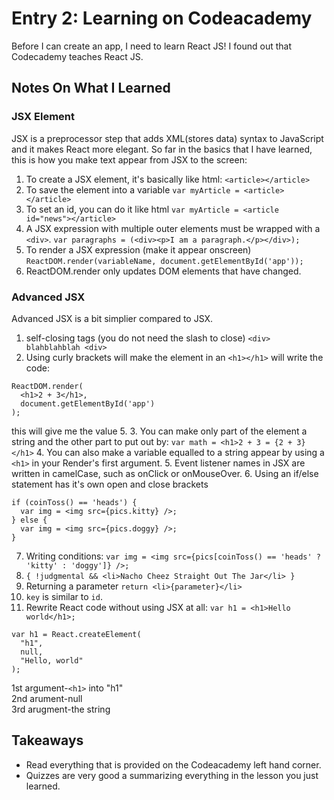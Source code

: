 # Entry 2: Learning on Codeacademy
Before I can create an app, I need to learn React JS! I found out that Codecademy teaches React JS.

## Notes On What I Learned
### JSX Element
JSX is a preprocessor step that adds XML(stores data) syntax to JavaScript and it makes React more elegant. So far
in the basics that I have learned, this is how you make text appear from JSX to the screen:
1. To create a JSX element, it's basically like html: ```<article></article>```
2. To save the element into a variable ```var myArticle = <article></article>```
3. To set an id, you can do it like html ```var myArticle = <article id="news"></article>```
4. A JSX expression with multiple outer elements must be wrapped with a ```<div>```.
```var paragraphs = (<div><p>I am a paragraph.</p></div>);```
5. To render a JSX expression (make it appear onscreen) ```ReactDOM.render(variableName, document.getElementById('app'));```
6. ReactDOM.render only updates DOM elements that have changed.
### Advanced JSX
Advanced JSX is a bit simplier compared to JSX.
1. self-closing tags (you do not need the slash to close) ```<div> blahblahblah <div>```
2. Using curly brackets will make the element in an ```<h1></h1>``` will write the code:
```
ReactDOM.render(
  <h1>2 + 3</h1>,
  document.getElementById('app')
);
```
  this will give me the value 5.
3. You can make only part of the element a string and the other part to put out by:
```var math = <h1>2 + 3 = {2 + 3}</h1>```
4. You can also make a variable equalled to a string appear by using a ```<h1>``` in your Render's first
argument.
5. Event listener names in JSX are written in camelCase, such as onClick or onMouseOver.
6. Using an if/else statement has it's own open and close brackets
```
if (coinToss() == 'heads') {
  var img = <img src={pics.kitty} />;
} else {
  var img = <img src={pics.doggy} />;
}
```
7. Writing conditions: ```var img = <img src={pics[coinToss() == 'heads' ? 'kitty' : 'doggy']} />;```
8. ```{ !judgmental && <li>Nacho Cheez Straight Out The Jar</li> }```
9. Returning a parameter ```return <li>{parameter}</li>```
10. ```key``` is similar to ```id```.
11. Rewrite React code without using JSX at all:
```var h1 = <h1>Hello world</h1>;```
```
var h1 = React.createElement(
  "h1",
  null,
  "Hello, world"
);
```
  1st argument-```<h1>``` into "h1"   
  2nd arument-null  
  3rd arugment-the string

## Takeaways
* Read everything that is provided on the Codeacademy left hand corner.
* Quizzes are very good a summarizing everything in the lesson you just learned.
